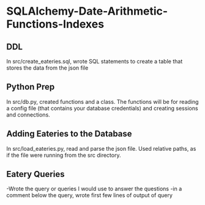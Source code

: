 # SQLAlchemy-Date-Arithmetic-Functions-Indexes


## DDL

In src/create_eateries.sql, wrote SQL statements to create a table that stores the data from the json file


## Python Prep

In src/db.py, created functions and a class. The functions will be for reading a config file (that contains your database credentials) and creating sessions and connections. 


## Adding Eateries to the Database

In src/load_eateries.py, read and parse the json file. Used relative paths, as if the file were running from the src directory.


## Eatery Queries

-Wrote the query or queries I would use to answer the questions
-in a comment below the query, wrote first few lines of output of query
